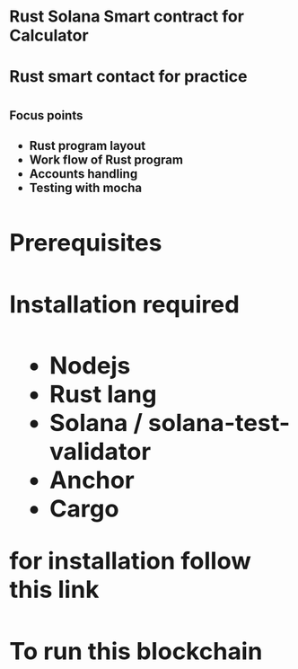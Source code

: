 # Rust Solana Smart contract for Calculator

<h1> Rust smart contact for practice  <h1/>

<h2> Focus points <h2/>
<ul>
  <li>Rust program layout</li>
  <li>Work flow of Rust program</li>
  <li>Accounts handling</li>
  <li>Testing with <b>mocha<b/> </li>
</ul>

# Prerequisites

<h1> Installation required  <h1/>

<ul>
  <li>Nodejs</li>
  <li>Rust lang</li>
  <li>Solana / solana-test-validator</li>
  <li>Anchor </li>
  <li>Cargo </li>
</ul>

for installation follow this link

# To run this blockchain

